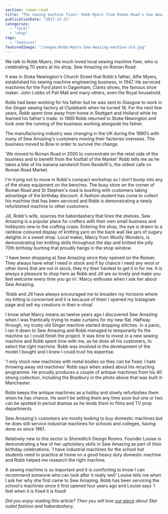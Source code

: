```yaml
---
section: roman-road
title: "The sewing machine fixer: Robb Myers from Roman Road's Sew Amazing"
publicationDate: "2017-12-21"
categories: 
  - "local"
  - "shop"
tags: 
  - "features"
featuredImage: "/images/Robb-Myers-Sew-Amazing-machine-old.jpg"
---
```


We talk to Robb Myers, the much loved local sewing machine fixer, who is celebrating 70 years at his shop, Sew Amazing on Roman Road.

It was in Stoke Newington's Church Street that Robb's father, Alfie Myers, established his sewing machine engineering business, in 1947. He serviced machines for the Ford plant in Dagenham, Clarks shoes, the famous shoe maker: John Lobbs of Pall Mall and many others, even the Royal household.

Robb had been working for his father but he was sent to Glasgow to work in the Singer sewing factory at Clydebank when he turned 16. For the next few years, Robb spent time away from home in Stuttgart and Holland while he learned his father's trade. In 1980 Robb returned to Stoke Newington and took over the running of the business working alongside his father.

The manufacturing industry was changing in the UK during the 1990’s with many of Sew Amazing's customers moving their factories oversees. The business moved to Bow in order to survive the change.

'We moved to Roman Road in 2000 to concentrate on the retail side of the business and to benefit from the footfall of the Market' Robb tells me as he takes a bite of his banana sandwich from Randolfi's, the oldest cafe on Roman Road Market.

I'm trying not to move in Robb's compact workshop so I don't bump into any of the sharp equipment on the benches. The busy store on the corner of Roman Road and St Stephen's road is bustling with customers taking advantage of the birthday discount. A fashion student has come to collect his machine that has been serviced and Robb is demonstrating a newly refurbished machine to other customers.

Jill, Robb's wife, sources the haberdashery that lines the shelves. Sew Amazing is a popular place for crafters with their own small business and hobbyists new to the crafting craze. Entering the shop, the eye is drawn to a rainbow coloured display of knitting yarn on the back wall like jars of sugary delights in a sweet shop. Local maker, Marcy from Woolly Wonders, is demonstrating her knitting skills throughout the day and knitted the jolly 70th birthday bunting that proudly hangs in the shop window.

'I have been shopping at Sew Amazing since they opened on the Roman. They always have what I need in stock and if by chance I need any wool or other items that are not in stock, they try their hardest to get it in for me. It is always a pleasure to shop here as Robb and Jill are so lovely and make you feel welcome every time you go in'. Marcy enthuses when I ask her about Sew Amazing.

‘Robb and Jill have always encouraged me to broaden my horizons where my kitting is concerned and it is because of them I opened my Instagram page and sell my creations in their e-shop’.

I know what Marcy means as twelve years ago I discovered Sew Amazing when I was frantically trying to make curtains for my new flat. Halfway through, my trusty old Singer machine started dropping stitches. In a panic, I ran it down to Sew Amazing and Robb managed to temporarily fix the machine so I could finish the project. It was time to invest in a new sewing machine and Robb spent time with me, as he does all his customers, to select the right machine. Robb was involved in the development of the model I bought and I knew I could trust his expertise.

'I only stock new machines with metal bodies so they can be fixed. I hate throwing away old machines' Robb says when asked about his recycling programme. He proudly produces a couple of antique machines from his 40 strong collection, including the Bradbury in the photo above that was built in Manchester.

Robb keeps the antique machines as a hobby and slowly refurbishes them when he has chance. He won’t be selling them any time soon but one or two can be spotted in period dramas as he lends them to films and TV prop departments.

Sew Amazing's customers are mostly looking to buy domestic machines but he does still service industrial machines for schools and colleges, having done so since 1961.

Relatively new to this sector is Shoreditch Design Rooms. Founder Louise is demonstrating a few of her upholstery skills in Sew Amazing as part of their birthday celebrations. 'I have industrial machines for the school but students need to practice at home on a good heavy duty domestic machine and Robb helped me research the right machine.

A sewing machine is so important and it is comforting to know I can recommend someone who can look after it really well' Louise tells me when I ask her why she first came to Sew Amazing. Robb has been servicing the school's machines since it first opened four years ago and Louise says 'I feel when it is fixed it is fixed!

_Did you enjoy reading this article? Then you will love [our piece](https://romanroadlondon.com/just-star-outlet-fashion-boutique-haberdashery-bow/) about Star outlet fashion and haberdashery._
